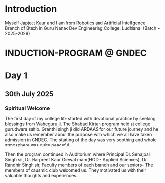 # Introduction
Myself Japjeet Kaur and I am from Robotics and Artificial Intelligence Branch of Btech in Guru Nanak Dev Engineering College, Ludhiana. (Batch ~ 2025-2029)

# INDUCTION-PROGRAM @ GNDEC
# Day 1
## 30th July 2025

### Spiritual Welcome
The first day of my college life started with devotional practice by seeking blessings from Waheguru ji. The Shabad Kirtan program held at college gurudwara sahib. Granthi singh ji did ARDAAS for our future journey and he also make us remember about the purpose with which we all have taken admission in GNDEC. 
The starting of the day was very soothing and whole atmosphere was quite peaceful.

Then the program continued in Auditorium where Principal Dr. Sehajpal Singh sir, Dr. Harpreet Kaur Grewal mam(HOD - Applied Sciences), Dr. Randhir Singh sir, Faculty members of each branch and our seniors- The members of causmic club welcomed us. They motivated us with their valuable thoughts and experiences. 


